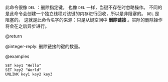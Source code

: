 此命令很像 `DEL` ：删除指定键。
也像 `DEL` 一样，当键不存在时忽略操作。
不同的是此命令会创建一个独立线程对该键的内存进行回收，所以是非阻塞的。 `DEL` 是阻塞的。
这就是此命令名字的来源：只是从键空间中 **删除链接** 。实际的删除操作将会在之后异步进行。 

@return

@integer-reply: 删除链接的键的数量。

@examples

```cli
SET key1 "Hello"
SET key2 "World"
UNLINK key1 key2 key3
```
